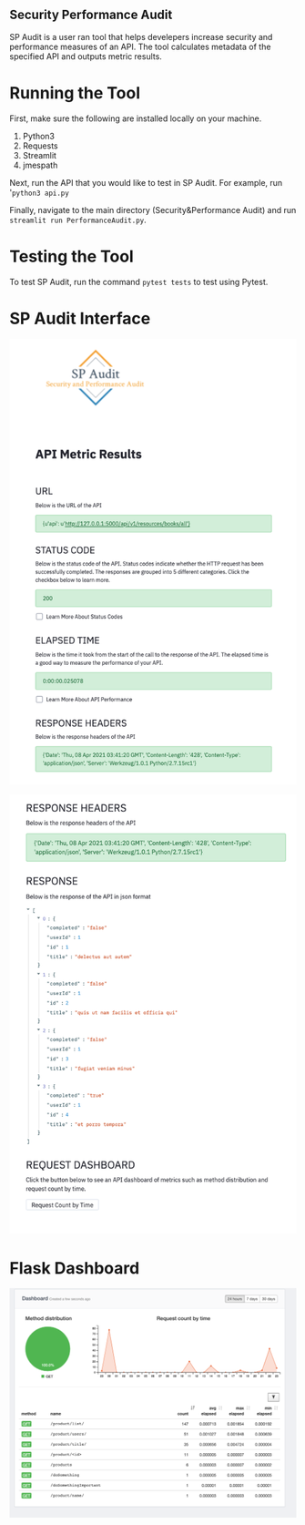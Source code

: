 ## **Security Performance Audit**
SP Audit is a user ran tool that helps develepers increase security and performance measures of an API.  The tool calculates metadata of the specified API and outputs metric results.

# Running the Tool
First, make sure the following are installed locally on your machine.
1. Python3
3. Requests
4. Streamlit
5. jmespath

Next, run the API that you would like to test in SP Audit.  For example, run '`python3 api.py`

Finally, navigate to the main directory (Security&Performance Audit) and run `streamlit run PerformanceAudit.py`.

# Testing the Tool
To test SP Audit, run the command `pytest tests` to test using Pytest.

# SP Audit Interface

![](images/UIone.jpg)


![](images/UItwo.png)

# Flask Dashboard

![](images/dashboard.jpg)
